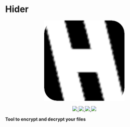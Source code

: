 # Hider

<p align="center">
  <img src="./app/build/256x256.png" width="256" height="256">
</p>

<p align="center">
  <a href="https://github.com/cjeonguk/hider/actions/workflows/ci.yml">
    <img src="https://github.com/cjeonguk/hider/actions/workflows/ci.yml/badge.svg">
  </a>
  <a href="LICENSE">
    <img src="https://img.shields.io/github/license/cjeonguk/hider">
  </a>
  <a href="https://github.com/releases/latest">
    <img src="https://img.shields.io/github/v/release/cjeonguk/hider?display_name=tag&sort=semver">
  </a>
  <a href="https://github.com/semantic-release/semantic-release">
    <img src="https://img.shields.io/badge/semantic--release-angular-e10079?logo=semantic-release">
  </a>
</p>

**Tool to encrypt and decrypt your files**
